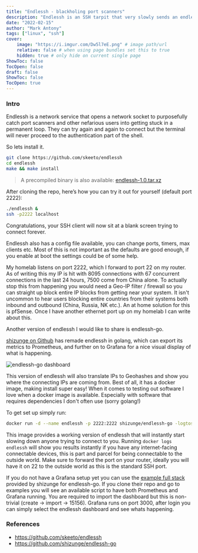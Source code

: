 ```yaml
---
title: "Endlessh - blackholing port scanners"
description: "Endlessh is an SSH tarpit that very slowly sends an endless, random SSH banner."
date: "2022-02-15"
author: "Mark Antony"
tags: ["linux", "ssh"]
cover:
    image: "https://i.imgur.com/Dw5l7eE.png" # image path/url
    relative: false # when using page bundles set this to true
    hidden: true # only hide on current single page
ShowToc: false
TocOpen: false
draft: false
ShowToc: false
TocOpen: true
---
```


### Intro

Endlessh is a network service that opens a network socket to purposefully catch port scanners and other nefarious users into getting stuck in a permanent loop. They can try again and again to connect but the terminal will never proceed to the authentication part of the shell.

So lets install it.

```bash
git clone https://github.com/skeeto/endlessh
cd endlessh
make && make install
```

 > A precompiled binary is also available: [endlessh-1.0.tar.xz](https://github.com/skeeto/endlessh/releases/download/1.0/endlessh-1.0.tar.xz)

After cloning the repo, here’s how you can try it out for yourself (default port 2222):

```bash
./endlessh &
ssh -p2222 localhost
```

Congratulations, your SSH client will now sit at a blank screen trying to connect forever.

Endlessh also has a config file available, you can change ports, timers, max clients etc. Most of this is not important as the defaults are good enough, if you enable at boot the settings could be of some help.

My homelab listens on port 2222, which I forward to port 22 on my router. As of writing this my IP is hit with 8095 connections with 67 concurrent connections in the last 24 hours, 7500 come from China alone. To actually stop this from happening you would need a Geo-IP filter / firewall so you can straight up block entire IP blocks from getting near your system. It isn't uncommon to hear users blocking entire countries from their systems both inbound and outbound (China, Russia, NK etc.). An at home solution for this is pfSense. Once I have another ethernet port up on my homelab I can write about this.

Another version of endlessh I would like to share is endlessh-go.

[shizunge on Github](https://github.com/shizunge) has remade endlessh in golang, which can export its metrics to Prometheus, and further on to Grafana for a nice visual display of what is happening.

![endlessh-go dashboard](https://raw.githubusercontent.com/shizunge/endlessh-go/master/dashboard/screenshot.png)

This version of endlessh will also translate IPs to Geohashes and show you where the connecting IPs are coming from. Best of all, it has a docker image, making install super easy! When it comes to testing out software I love when a docker image is available. Especially with software that requires dependencies I don't often use (sorry golang!)

To get set up simply run:

```bash
docker run -d --name endlessh -p 2222:2222 shizunge/endlessh-go -logtostderr -v=1
```

This image provides a working version of endlessh that will instantly start slowing down anyone trying to connect to you. Running ```docker logs endlessh``` will show you results instantly if you have any internet-facing connectable devices, this is part and parcel for being connectable to the outside world.  Make sure to forward the port on your router, ideally you will have it on 22 to the outside world as this is the standard SSH port.

If you do not have a Grafana setup yet you can use the [example full stack](https://github.com/shizunge/endlessh-go/blob/master/examples/README.md) provided by shizunge for endlessh-go. If you clone their repo and go to examples you will see an available script to have both Prometheus and Grafana running. You are required to import the dashboard but this is non-trivial (create -> import -> 15156). Grafana runs on port 3000, after login you can simply select the endlessh dashboard and see whats happening.

### References

* <https://github.com/skeeto/endlessh>
* <https://github.com/shizunge/endlessh-go>
